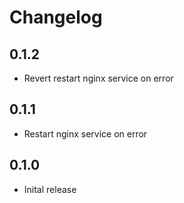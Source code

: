 # Changelog

## 0.1.2

- Revert restart nginx service on error

## 0.1.1

- Restart nginx service on error

## 0.1.0

- Inital release
